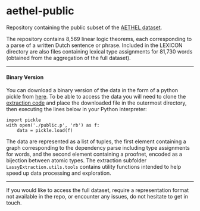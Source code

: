 # aethel-public
Repository containing the public subset of the [AETHEL dataset](http://www.lrec-conf.org/proceedings/lrec2020/pdf/2020.lrec-1.647.pdf).


The repository contains 8,569 linear logic theorems, each corresponding to a parse of a written Dutch sentence or phrase.
Included in the LEXICON directory are also files containing lexical type assignments for 81,730 words 
(obtained from the aggregation of the full dataset). 

---

#### Binary Version
You can download a binary version of the data in the form of a python pickle from 
[here](https://surfdrive.surf.nl/files/index.php/s/jIpWUphW7RSQJ5V).
To be able to access the data you will need to clone the 
[extraction code](https://github.com/konstantinosKokos/Lassy-TLG-Extraction/tree/master) 
and place the downloaded file in the
outermost directory, then executing the lines below in your Python interpreter:
 
``` 
import pickle
with open('./public.p', 'rb') as f:
    data = pickle.load(f) 
```
  
The data are represented as a list of tuples, the first element containing a graph corresponding to the dependency
parse including type assignments for words, and the second element containing a proofnet, encoded as a bijection between
atomic types.
The extraction subfolder `LassyExtraction.utils.tools` contains utility functions intended to help speed up data 
processing and exploration.  

---

 
If you would like to access the full dataset, require a representation format not available in the repo, or encounter any issues, do not hesitate to get in touch.
